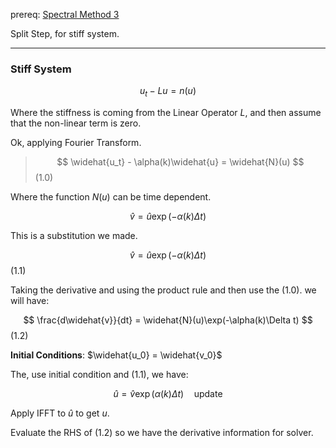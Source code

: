 prereq: [Spectral Method 3](Spectral%20Method%203.md)

Split Step, for stiff system. 

---
### **Stiff System**

$$
u_t - Lu = n(u)
$$

Where the stiffness is coming from the Linear Operator $L$, and then assume that the non-linear term is zero. 


Ok, applying Fourier Transform. 

> $$
> \widehat{u_t} - \alpha(k)\widehat{u} = \widehat{N}(u) 
> $$ 
> (1.0)

Where the function $N(u)$ can be time dependent. 

$$
\widehat{v} = \widehat{u}\exp(-\alpha(k)\Delta t) 
$$

This is a substitution we made. 

$$
\widehat{v} = \widehat{u}\exp(-\alpha(k)\Delta t)
$$
(1.1)

Taking the derivative and using the product rule and then use the (1.0). we will have: 

$$
\frac{d\widehat{v}}{dt} = \widehat{N}(u)\exp(-\alpha(k)\Delta t)
$$
(1.2)

**Initial Conditions**:  $\widehat{u_0} = \widehat{v_0}$

The, use initial condition and (1.1), we have: 

$$
\widehat{u} = \widehat{v}\exp(\alpha(k)\Delta t) \quad \text{update}
$$

Apply IFFT to $\widehat{u}$ to get $u$.

Evaluate the RHS of (1.2) so we have the derivative information for solver. 





